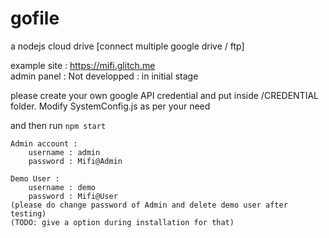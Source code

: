 # gofile
a nodejs cloud drive [connect multiple google drive / ftp]

example site : https://mifi.glitch.me <br>
admin panel : Not developped : in initial stage

please create your own google API credential and put inside /CREDENTIAL folder.
Modify SystemConfig.js as per your need

and then run ````npm start````
````
Admin account :
    username : admin
    password : Mifi@Admin

Demo User :
    username : demo
    password : Mifi@User
(please do change password of Admin and delete demo user after testing)
(TODO: give a option during installation for that)
````


